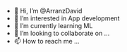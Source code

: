 - 👋 Hi, I’m @ArranzDavid
- 👀 I’m interested in App development
- 🌱 I’m currently learning ML
- 💞️ I’m looking to collaborate on ...
- 📫 How to reach me ...

<!---
ArranzDavid/ArranzDavid is a ✨ special ✨ repository because its `README.md` (this file) appears on your GitHub profile.
You can click the Preview link to take a look at your changes.
--->
